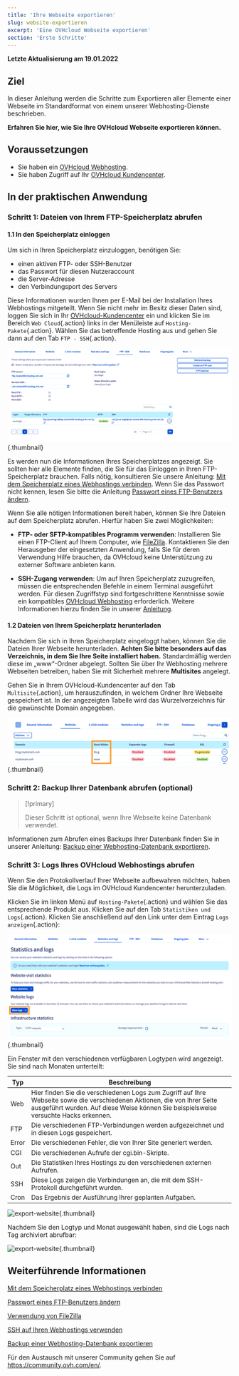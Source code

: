 ```yaml
---
title: 'Ihre Webseite exportieren'
slug: website-exportieren
excerpt: 'Eine OVHcloud Webseite exportieren'
section: 'Erste Schritte'
---
```


**Letzte Aktualisierung am 19.01.2022**

## Ziel

In dieser Anleitung werden die Schritte zum Exportieren aller Elemente einer Webseite im Standardformat von einem unserer Webhosting-Dienste beschrieben.

**Erfahren Sie hier, wie Sie Ihre OVHcloud Webseite exportieren können.**

## Voraussetzungen

- Sie haben ein [OVHcloud Webhosting](https://www.ovhcloud.com/de/web-hosting/).
- Sie haben Zugriff auf Ihr [OVHcloud Kundencenter](https://www.ovh.com/auth/?action=gotomanager&from=https://www.ovh.de/&ovhSubsidiary=de).

## In der praktischen Anwendung

### Schritt 1: Dateien von Ihrem FTP-Speicherplatz abrufen

#### 1.1 In den Speicherplatz einloggen

Um sich in Ihren Speicherplatz einzuloggen, benötigen Sie:

- einen aktiven FTP- oder SSH-Benutzer
- das Passwort für diesen Nutzeraccount
- die Server-Adresse
- den Verbindungsport des Servers

Diese Informationen wurden Ihnen per E-Mail bei der Installation Ihres Webhostings mitgeteilt. Wenn Sie nicht mehr im Besitz dieser Daten sind, loggen Sie sich in Ihr [OVHcloud-Kundencenter](https://www.ovh.com/auth/?action=gotomanager&from=https://www.ovh.de/&ovhSubsidiary=de) ein und klicken Sie im Bereich `Web Cloud`{.action} links in der Menüleiste auf `Hosting-Pakete`{.action}. Wählen Sie das betreffende Hosting aus und gehen Sie dann auf den Tab `FTP - SSH`{.action}. 

![export-website](images/export-website-step1-1.png){.thumbnail}

Es werden nun die Informationen Ihres Speicherplatzes angezeigt. Sie sollten hier alle Elemente finden, die Sie für das Einloggen in Ihren FTP-Speicherplatz brauchen. Falls nötig, konsultieren Sie unsere Anleitung: [Mit dem Speicherplatz eines Webhostings verbinden](https://docs.ovh.com/de/hosting/verbindung-ftp-speicher-webhosting). Wenn Sie das Passwort nicht kennen, lesen Sie bitte die Anleitung [Passwort eines FTP-Benutzers ändern](https://docs.ovh.com/de/hosting/ftp-benutzer-passwort-aendern).

Wenn Sie alle nötigen Informationen bereit haben, können Sie Ihre Dateien auf dem Speicherplatz abrufen. Hierfür haben Sie zwei Möglichkeiten:

- **FTP- oder SFTP-kompatibles Programm verwenden**: Installieren Sie einen FTP-Client auf Ihrem Computer, wie [FileZilla](https://docs.ovh.com/de/hosting/webhosting_hilfe_zur_verwendung_von_filezilla). Kontaktieren Sie den Herausgeber der eingesetzten Anwendung, falls Sie für deren Verwendung Hilfe brauchen, da OVHcloud keine Unterstützung zu externer Software anbieten kann.

- **SSH-Zugang verwenden**: Um auf Ihren Speicherplatz zuzugreifen, müssen die entsprechenden Befehle in einem Terminal ausgeführt werden. Für diesen Zugriffstyp sind fortgeschrittene Kenntnisse sowie ein kompatibles [OVHcloud Webhosting](https://www.ovhcloud.com/de/web-hosting/) erforderlich. Weitere Informationen hierzu finden Sie in unserer [Anleitung](https://docs.ovh.com/de/hosting/webhosting_ssh_auf_ihren_webhostings). 

#### 1.2 Dateien von Ihrem Speicherplatz herunterladen

Nachdem Sie sich in Ihren Speicherplatz eingeloggt haben, können Sie die Dateien Ihrer Webseite herunterladen. **Achten Sie bitte besonders auf das Verzeichnis, in dem Sie Ihre Seite installiert haben.** Standardmäßig werden diese im „www“-Ordner abgelegt. Sollten Sie über Ihr Webhosting mehrere Webseiten betreiben, haben Sie mit Sicherheit mehrere **Multisites** angelegt.

Gehen Sie in Ihrem OVHcloud-Kundencenter auf den Tab `Multisite`{.action}, um herauszufinden, in welchem Ordner Ihre Webseite gespeichert ist. In der angezeigten Tabelle wird das Wurzelverzeichnis für die gewünschte Domain angegeben.

![export-website](images/export-website-step1-2.png){.thumbnail}

### Schritt 2: Backup Ihrer Datenbank abrufen (optional)

> [!primary]
>
> Dieser Schritt ist optional, wenn Ihre Webseite keine Datenbank verwendet.
>

Informationen zum Abrufen eines Backups Ihrer Datenbank finden Sie in unserer Anleitung:
[Backup einer Webhosting-Datenbank exportieren](https://docs.ovh.com/de/hosting/webhosting_hilfe_zum_export_von_datenbanken).

### Schritt 3: Logs Ihres OVHcloud Webhostings abrufen

Wenn Sie den Protokollverlauf Ihrer Webseite aufbewahren möchten, haben Sie die Möglichkeit, die Logs im OVHcloud Kundencenter herunterzuladen.

Klicken Sie im linken Menü auf `Hosting-Pakete`{.action} und wählen Sie das entsprechende Produkt aus. Klicken Sie auf den Tab `Statistiken und Logs`{.action}. Klicken Sie anschließend auf den Link unter dem Eintrag `Logs anzeigen`{.action}:

![export-website](images/export-website-step3-1.png){.thumbnail}

Ein Fenster mit den verschiedenen verfügbaren Logtypen wird angezeigt. Sie sind nach Monaten unterteilt:

| Typ  	| Beschreibung                                                                                                                                                                                         	|
|-------	|-----------------------------------------------------------------------------------------------------------------------------------------------------------------------------------------------------	|
| Web   	| Hier finden Sie die verschiedenen Logs zum Zugriff auf Ihre Webseite sowie die verschiedenen Aktionen, die von Ihrer Seite ausgeführt wurden. Auf diese Weise können Sie beispielsweise versuchte Hacks erkennen. 	|
| FTP   	| Die verschiedenen FTP-Verbindungen werden aufgezeichnet und in diesen Logs gespeichert.                                                                                                                     	|
| Error 	| Die verschiedenen Fehler, die von Ihrer Site generiert werden.                                                                                                                                                    	|
| CGI   	| Die verschiedenen Aufrufe der cgi.bin-Skripte.                                                                                                                                     	|
| Out   	| Die Statistiken Ihres Hostings zu den verschiedenen externen Aufrufen.                                                                                                                  	|
| SSH   	| Diese Logs zeigen die Verbindungen an, die mit dem SSH-Protokoll durchgeführt wurden.                                                                                                                      	|
| Cron  	| Das Ergebnis der Ausführung Ihrer geplanten Aufgaben.                                                                                                                                                	|

![export-website](images/export-website-step3-3.png){.thumbnail}

Nachdem Sie den Logtyp und Monat ausgewählt haben, sind die Logs nach Tag archiviert abrufbar:

![export-website](images/export-website-step3-4.png){.thumbnail}

## Weiterführende Informationen

[Mit dem Speicherplatz eines Webhostings verbinden](https://docs.ovh.com/de/hosting/verbindung-ftp-speicher-webhosting)

[Passwort eines FTP-Benutzers ändern](https://docs.ovh.com/de/hosting/ftp-benutzer-passwort-aendern)

[Verwendung von FileZilla](https://docs.ovh.com/de/hosting/webhosting_hilfe_zur_verwendung_von_filezilla)

[SSH auf Ihren Webhostings verwenden](https://docs.ovh.com/de/hosting/webhosting_ssh_auf_ihren_webhostings)

[Backup einer Webhosting-Datenbank exportieren](https://docs.ovh.com/de/hosting/webhosting_hilfe_zum_export_von_datenbanken)

Für den Austausch mit unserer Community gehen Sie auf <https://community.ovh.com/en/>.
